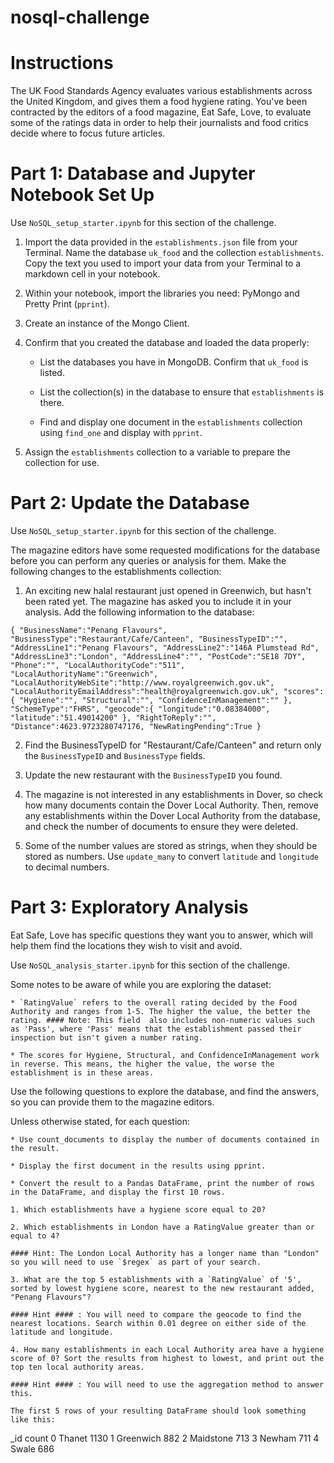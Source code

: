 # nosql-challenge

# Instructions

The UK Food Standards Agency evaluates various establishments across the United Kingdom, and gives them a food hygiene rating. You've been contracted by the editors of a food magazine, Eat Safe, Love, to evaluate some of the ratings data in order to help their journalists and food critics decide where to focus future articles.

# Part 1: Database and Jupyter Notebook Set Up

Use `NoSQL_setup_starter.ipynb` for this section of the challenge.

  1. Import the data provided in the `establishments.json` file from your Terminal. Name the database `uk_food` and the collection `establishments`. Copy the text you used      to import your data from your Terminal to a markdown cell in your notebook.

  2. Within your notebook, import the libraries you need: PyMongo and Pretty Print (`pprint`).

  3. Create an instance of the Mongo Client.

  4. Confirm that you created the database and loaded the data properly:

      - List the databases you have in MongoDB. Confirm that `uk_food` is listed.
      
      - List the collection(s) in the database to ensure that `establishments` is there.
      
      - Find and display one document in the `establishments` collection using `find_one` and display with `pprint`.
      
  5. Assign the `establishments` collection to a variable to prepare the collection for use.

# Part 2: Update the Database

Use `NoSQL_setup_starter.ipynb` for this section of the challenge.

The magazine editors have some requested modifications for the database before you can perform any queries or analysis for them. Make the following changes to the establishments collection:

  1. An exciting new halal restaurant just opened in Greenwich, but hasn't been rated yet. The magazine has asked you to include it in your analysis. Add the following      information to the database:

`{
    "BusinessName":"Penang Flavours",
    "BusinessType":"Restaurant/Cafe/Canteen",
    "BusinessTypeID":"",
    "AddressLine1":"Penang Flavours",
    "AddressLine2":"146A Plumstead Rd",
    "AddressLine3":"London",
    "AddressLine4":"",
    "PostCode":"SE18 7DY",
    "Phone":"",
    "LocalAuthorityCode":"511",
    "LocalAuthorityName":"Greenwich",
    "LocalAuthorityWebSite":"http://www.royalgreenwich.gov.uk",
    "LocalAuthorityEmailAddress":"health@royalgreenwich.gov.uk",
    "scores":{
        "Hygiene":"",
        "Structural":"",
        "ConfidenceInManagement":""
    },
    "SchemeType":"FHRS",
    "geocode":{
        "longitude":"0.08384000",
        "latitude":"51.49014200"
    },
    "RightToReply":"",
    "Distance":4623.9723280747176,
    "NewRatingPending":True
}`

  2. Find the BusinessTypeID for "Restaurant/Cafe/Canteen" and return only the `BusinessTypeID` and `BusinessType` fields.

  3. Update the new restaurant with the `BusinessTypeID` you found.

  4. The magazine is not interested in any establishments in Dover, so check how many documents contain the Dover Local Authority. Then, remove any establishments          within the Dover Local Authority from the database, and check the number of documents to ensure they were deleted.

  5. Some of the number values are stored as strings, when they should be stored as numbers. Use `update_many` to convert `latitude` and `longitude` to decimal              numbers.

# Part 3: Exploratory Analysis

Eat Safe, Love has specific questions they want you to answer, which will help them find the locations they wish to visit and avoid.

Use `NoSQL_analysis_starter.ipynb` for this section of the challenge.

Some notes to be aware of while you are exploring the dataset:

    * `RatingValue` refers to the overall rating decided by the Food Authority and ranges from 1-5. The higher the value, the better the rating. #### Note: This field  also includes non-numeric values such as 'Pass', where 'Pass' means that the establishment passed their inspection but isn't given a number rating.

    * The scores for Hygiene, Structural, and ConfidenceInManagement work in reverse. This means, the higher the value, the worse the establishment is in these areas.

Use the following questions to explore the database, and find the answers, so you can provide them to the magazine editors.

Unless otherwise stated, for each question:

    * Use count_documents to display the number of documents contained in the result.

    * Display the first document in the results using pprint.

    * Convert the result to a Pandas DataFrame, print the number of rows in the DataFrame, and display the first 10 rows.

    1. Which establishments have a hygiene score equal to 20?

    2. Which establishments in London have a RatingValue greater than or equal to 4?

    #### Hint: The London Local Authority has a longer name than "London" so you will need to use `$regex` as part of your search.

    3. What are the top 5 establishments with a `RatingValue` of '5', sorted by lowest hygiene score, nearest to the new restaurant added, "Penang Flavours"?

    #### Hint #### : You will need to compare the geocode to find the nearest locations. Search within 0.01 degree on either side of the latitude and longitude.

    4. How many establishments in each Local Authority area have a hygiene score of 0? Sort the results from highest to lowest, and print out the top ten local authority areas.

    #### Hint #### : You will need to use the aggregation method to answer this.

    The first 5 rows of your resulting DataFrame should look something like this:

_id	count
0	Thanet	1130
1	Greenwich	882
2	Maidstone	713
3	Newham	711
4	Swale	686
